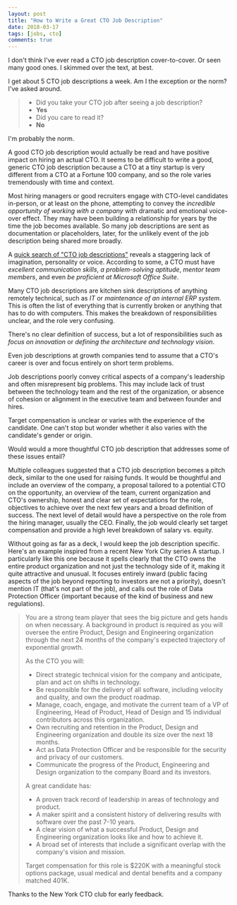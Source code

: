 ```yaml
---
layout: post
title: "How to Write a Great CTO Job Description"
date: 2018-03-17
tags: [jobs, cto]
comments: true
---
```

I don't think I've ever read a CTO job description cover-to-cover. Or seen many good ones. I skimmed over the text, at best.

I get about 5 CTO job descriptions a week. Am I the exception or the norm? I've asked around.

> - Did you take your CTO job after seeing a job description?
> - <b>Yes</b>
> - Did you care to read it?
> - <b>No</b>

I'm probably the norm.

A good CTO job description would actually be read and have positive impact on hiring an actual CTO. It seems to be difficult to write a good, generic CTO job description because a CTO at a tiny startup is very different from a CTO at a Fortune 100 company, and so the role varies tremendously with time and context.

Most hiring managers or good recruiters engage with CTO-level candidates in-person, or at least on the phone, attempting to convey the _incredible opportunity of working with a company_ with dramatic and emotional voice-over effect. They may have been building a relationship for years by the time the job becomes available. So many job descriptions are sent as documentation or placeholders, later, for the unlikely event of the job description being shared more broadly.

A [quick search of "CTO job descriptions"](http://bfy.tw/H3TB) reveals a staggering lack of imagination, personality or voice. According to some, a CTO must have _excellent communication skills_, _a problem-solving aptitude_, _mentor team members_, and even _be proficient at Microsoft Office Suite_.

Many CTO job descriptions are kitchen sink descriptions of anything remotely technical, such as _IT_ or _maintenance of an internal ERP system_. This is often the list of everything that is currently broken or anything that has to do with computers. This makes the breakdown of responsibilities unclear, and the role very confusing.

There's no clear definition of success, but a lot of responsibilities such as _focus on innovation_ or _defining the architecture and technology vision_.

Even job descriptions at growth companies tend to assume that a CTO's career is over and focus entirely on short term problems.

Job descriptions poorly convey critical aspects of a company's leadership and often misrepresent big problems. This may include lack of trust between the technology team and the rest of the organization, or absence of cohesion or alignment in the executive team and between founder and hires.

Target compensation is unclear or varies with the experience of the candidate. One can't stop but wonder whether it also varies with the candidate's gender or origin.

Would would a more thoughtful CTO job description that addresses some of these issues entail?

Multiple colleagues suggested that a CTO job description becomes a pitch deck, similar to the one used for raising funds. It would be thoughtful and include an overview of the company, a proposal tailored to a potential CTO on the opportunity, an overview of the team, current organization and CTO's ownership, honest and clear set of expectations for the role, objectives to achieve over the next few years and a broad definition of success. The next level of detail would have a perspective on the role from the hiring manager, usually the CEO. Finally, the job would clearly set target compensation and provide a high level breakdown of salary vs. equity.

Without going as far as a deck, I would keep the job description specific. Here's an example inspired from a recent New York City series A startup. I particularly like this one because it spells clearly that the CTO owns the entire product organization and not just the technology side of it, making it quite attractive and unusual. It focuses entirely inward (public facing aspects of the job beyond reporting to investors are not a priority), doesn't mention IT (that's not part of the job), and calls out the role of Data Protection Officer (important because of the kind of business and new regulations).

> You are a strong team player that sees the big picture and gets hands on when necessary. A background in product is required as you will oversee the entire Product, Design and Engineering organization through the next 24 months of the company's expected trajectory of exponential growth.
>
> As the CTO you will:
>
> * Direct strategic technical vision for the company and anticipate, plan and act on shifts in technology.
> * Be responsible for the delivery of all software, including velocity and quality, and own the product roadmap.
> * Manage, coach, engage, and motivate the current team of a VP of Engineering, Head of Product, Head of Design and 15 individual contributors across this organization.
> * Own recruiting and retention in the Product, Design and Engineering organization and double its size over the next 18 months.
> * Act as Data Protection Officer and be responsible for the security and privacy of our customers.
> * Communicate the progress of the Product, Engineering and Design organization to the company Board and its investors.
>
> A great candidate has:
>
> * A proven track record of leadership in areas of technology and product.
> * A maker spirit and a consistent history of delivering results with software over the past 7-10 years.
> * A clear vision of what a successful Product, Design and Engineering organization looks like and how to achieve it.
> * A broad set of interests that include a significant overlap with the company's vision and mission.
>
> Target compensation for this role is $220K with a meaningful stock options package, usual medical and dental benefits and a company matched 401K.

Thanks to the New York CTO club for early feedback.
